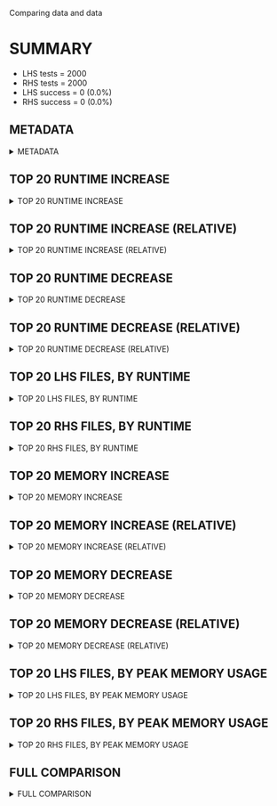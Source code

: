 Comparing data and data


# SUMMARY
- LHS tests = 2000
- RHS tests = 2000
- LHS success = 0  (0.0%)
- RHS success = 0  (0.0%)


## METADATA

<details><summary>METADATA</summary>

# LHS
<pre>
Ramon benchmark for Z3
-
Job description: 
Job tag: bvsls
Z3 repo: https://github.com/Z3Prover/z3
Z3 commit: 39eaf62040498d51c93a03a22907510a0c8992db
Z3 branch: sls
Z3 options: "-T:2 -v:2 -model_validate=true st tactic.default_tactic="(then simplify propagate-values solve-eqs simplify sls-smt)""
Z3 inputs: inputs/QF_BV_SAT
Z3 commit message: Remove typename from member declarations in bv_fixed class

</pre>
# RHS
<pre>
Ramon benchmark for Z3
-
Job description: 
Job tag: bvsls
Z3 repo: https://github.com/Z3Prover/z3
Z3 commit: 39eaf62040498d51c93a03a22907510a0c8992db
Z3 branch: sls
Z3 options: "-T:2 -v:2 -model_validate=true st tactic.default_tactic="(then simplify propagate-values solve-eqs simplify sls-smt)""
Z3 inputs: inputs/QF_BV_SAT
Z3 commit message: Remove typename from member declarations in bv_fixed class

</pre>
</details>


## TOP 20 RUNTIME INCREASE

<details><summary>TOP 20 RUNTIME INCREASE</summary>

|FILE                                                                                        |TIME_L     |TIME_R     |DIFF(s)    |DIFF(%)|
|-------------|-------------:|-------------:|--------------:|------------:|
</details>


## TOP 20 RUNTIME INCREASE (RELATIVE)

<details><summary>TOP 20 RUNTIME INCREASE (RELATIVE)</summary>

|FILE                                                                                        |TIME_L     |TIME_R     |DIFF(s)    |DIFF(%)|
|-------------|-------------:|-------------:|--------------:|------------:|
</details>


## TOP 20 RUNTIME DECREASE

<details><summary>TOP 20 RUNTIME DECREASE</summary>

|FILE                                                                                        |TIME_L     |TIME_R     |DIFF(s)    |DIFF(%)|
|-------------|-------------:|-------------:|--------------:|------------:|
</details>


## TOP 20 RUNTIME DECREASE (RELATIVE)

<details><summary>TOP 20 RUNTIME DECREASE (RELATIVE)</summary>

|FILE                                                                                        |TIME_L     |TIME_R     |DIFF(s)    |DIFF(%)|
|-------------|-------------:|-------------:|--------------:|------------:|
</details>


## TOP 20 LHS FILES, BY RUNTIME

<details><summary>TOP 20 LHS FILES, BY RUNTIME</summary>

|FILE                                                                                       |TIME     |MEM        |
|------------|----------:|---------:|
|try5_small_noof_functions_dwp_cut.hash_int.il.dwp.smt2                                     |   0.005s |840.0KiB|
|bench_5183.smt2                                                                            |   0.004s |840.0KiB|
|bench_1196.smt2                                                                            |   0.004s |840.0KiB|
|bench_2849.smt2                                                                            |   0.004s |840.0KiB|
|bench_2265.smt2                                                                            |   0.004s |824.0KiB|
|bench_639.smt2                                                                             |   0.004s |844.0KiB|
|bench_9946.smt2                                                                            |   0.004s |1056.0KiB|
|bench_2957.smt2                                                                            |   0.004s |844.0KiB|
|bench_6848.smt2                                                                            |   0.004s |1008.0KiB|
|bench_531.smt2                                                                             |   0.004s |844.0KiB|
|bench_944.smt2                                                                             |   0.004s |840.0KiB|
|bench_6458.smt2                                                                            |   0.004s |840.0KiB|
|bench_8283.smt2                                                                            |   0.004s |840.0KiB|
|bench_7867.smt2                                                                            |   0.004s |892.0KiB|
|bin_libsmbsharemodes_vc5749.smt2                                                           |   0.004s |840.0KiB|
|Sz512_15128_1.smt2                                                                         |   0.004s |872.0KiB|
|bench_993.smt2                                                                             |   0.003s |932.0KiB|
|bench_5153.smt2                                                                            |   0.003s |836.0KiB|
|a407test0024.smt2                                                                          |   0.003s |840.0KiB|
|bench_1869.smt2                                                                            |   0.003s |960.0KiB|
</details>


## TOP 20 RHS FILES, BY RUNTIME

<details><summary>TOP 20 RHS FILES, BY RUNTIME</summary>

|FILE                                                                                       |TIME     |MEM        |
|------------|----------:|---------:|
|try5_small_noof_functions_dwp_cut.hash_int.il.dwp.smt2                                     |   0.005s |840.0KiB|
|bench_5183.smt2                                                                            |   0.004s |840.0KiB|
|bench_1196.smt2                                                                            |   0.004s |840.0KiB|
|bench_2849.smt2                                                                            |   0.004s |840.0KiB|
|bench_2265.smt2                                                                            |   0.004s |824.0KiB|
|bench_639.smt2                                                                             |   0.004s |844.0KiB|
|bench_9946.smt2                                                                            |   0.004s |1056.0KiB|
|bench_2957.smt2                                                                            |   0.004s |844.0KiB|
|bench_6848.smt2                                                                            |   0.004s |1008.0KiB|
|bench_531.smt2                                                                             |   0.004s |844.0KiB|
|bench_944.smt2                                                                             |   0.004s |840.0KiB|
|bench_6458.smt2                                                                            |   0.004s |840.0KiB|
|bench_8283.smt2                                                                            |   0.004s |840.0KiB|
|bench_7867.smt2                                                                            |   0.004s |892.0KiB|
|bin_libsmbsharemodes_vc5749.smt2                                                           |   0.004s |840.0KiB|
|Sz512_15128_1.smt2                                                                         |   0.004s |872.0KiB|
|bench_993.smt2                                                                             |   0.003s |932.0KiB|
|bench_5153.smt2                                                                            |   0.003s |836.0KiB|
|a407test0024.smt2                                                                          |   0.003s |840.0KiB|
|bench_1869.smt2                                                                            |   0.003s |960.0KiB|
</details>


## TOP 20 MEMORY INCREASE

<details><summary>TOP 20 MEMORY INCREASE</summary>

|FILE                                                                                        |MEM_L         |MEM_R         |DIFF            |DIFF(%)|
|-------------|-------------:|-------------:|--------------:|------------:|
</details>


## TOP 20 MEMORY INCREASE (RELATIVE)

<details><summary>TOP 20 MEMORY INCREASE (RELATIVE)</summary>

|FILE                                                                                        |MEM_L         |MEM_R         |DIFF            |DIFF(%)|
|-------------|-------------:|-------------:|--------------:|------------:|
</details>


## TOP 20 MEMORY DECREASE

<details><summary>TOP 20 MEMORY DECREASE</summary>

|FILE                                                                                        |MEM_L         |MEM_R         |DIFF            |DIFF(%)|
|-------------|-------------:|-------------:|--------------:|------------:|
</details>


## TOP 20 MEMORY DECREASE (RELATIVE)

<details><summary>TOP 20 MEMORY DECREASE (RELATIVE)</summary>

|FILE                                                                                        |MEM_L         |MEM_R         |DIFF            |DIFF(%)|
|-------------|-------------:|-------------:|--------------:|------------:|
</details>


## TOP 20 LHS FILES, BY PEAK MEMORY USAGE

<details><summary>TOP 20 LHS FILES, BY PEAK MEMORY USAGE</summary>

|FILE                                                                                       |TIME     |MEM        |
|------------|----------:|---------:|
|cvs_vc105323.smt2                                                                          |   0.002s |1492.0KiB|
|bin_libsmbsharemodes_vc5793.smt2                                                           |   0.002s |1208.0KiB|
|bin_libmsrpc_vc1225626.smt2                                                                |   0.001s |1208.0KiB|
|bench_3091.smt2                                                                            |   0.001s |1124.0KiB|
|knightTour.in01.smt2                                                                       |   0.002s |1104.0KiB|
|bench_7833.smt2                                                                            |   0.002s |1100.0KiB|
|bin_libmsrpc_vc1228509.smt2                                                                |   0.002s |1100.0KiB|
|bench_11151.smt2                                                                           |   0.002s |1096.0KiB|
|bench_402.smt2                                                                             |   0.002s |1096.0KiB|
|bench_5222.smt2                                                                            |   0.002s |1096.0KiB|
|bench_3882.smt2                                                                            |   0.002s |1096.0KiB|
|bench_7242.smt2                                                                            |   0.002s |1096.0KiB|
|bench_1578.smt2                                                                            |   0.002s |1096.0KiB|
|bvsdiv.smt2                                                                                |   0.002s |1096.0KiB|
|bench_3886.smt2                                                                            |   0.002s |1096.0KiB|
|bench_5765.smt2                                                                            |   0.001s |1096.0KiB|
|bench_1355.smt2                                                                            |   0.001s |1096.0KiB|
|bench_1081.smt2                                                                            |   0.002s |1092.0KiB|
|bench_10726.smt2                                                                           |   0.002s |1088.0KiB|
|bench_1467.smt2                                                                            |   0.001s |1088.0KiB|
</details>


## TOP 20 RHS FILES, BY PEAK MEMORY USAGE

<details><summary>TOP 20 RHS FILES, BY PEAK MEMORY USAGE</summary>

|FILE                                                                                       |TIME     |MEM        |
|------------|----------:|---------:|
|cvs_vc105323.smt2                                                                          |   0.002s |1492.0KiB|
|bin_libsmbsharemodes_vc5793.smt2                                                           |   0.002s |1208.0KiB|
|bin_libmsrpc_vc1225626.smt2                                                                |   0.001s |1208.0KiB|
|bench_3091.smt2                                                                            |   0.001s |1124.0KiB|
|knightTour.in01.smt2                                                                       |   0.002s |1104.0KiB|
|bench_7833.smt2                                                                            |   0.002s |1100.0KiB|
|bin_libmsrpc_vc1228509.smt2                                                                |   0.002s |1100.0KiB|
|bench_11151.smt2                                                                           |   0.002s |1096.0KiB|
|bench_402.smt2                                                                             |   0.002s |1096.0KiB|
|bench_5222.smt2                                                                            |   0.002s |1096.0KiB|
|bench_3882.smt2                                                                            |   0.002s |1096.0KiB|
|bench_7242.smt2                                                                            |   0.002s |1096.0KiB|
|bench_1578.smt2                                                                            |   0.002s |1096.0KiB|
|bvsdiv.smt2                                                                                |   0.002s |1096.0KiB|
|bench_3886.smt2                                                                            |   0.002s |1096.0KiB|
|bench_5765.smt2                                                                            |   0.001s |1096.0KiB|
|bench_1355.smt2                                                                            |   0.001s |1096.0KiB|
|bench_1081.smt2                                                                            |   0.002s |1092.0KiB|
|bench_10726.smt2                                                                           |   0.002s |1088.0KiB|
|bench_1467.smt2                                                                            |   0.001s |1088.0KiB|
</details>


## FULL COMPARISON

<details><summary>FULL COMPARISON</summary>

|FILE                                                                                        |TIME_L     |TIME_R     |DIFF(s)    |DIFF(%)|
|-------------|-------------:|-------------:|--------------:|------------:|
</details>
